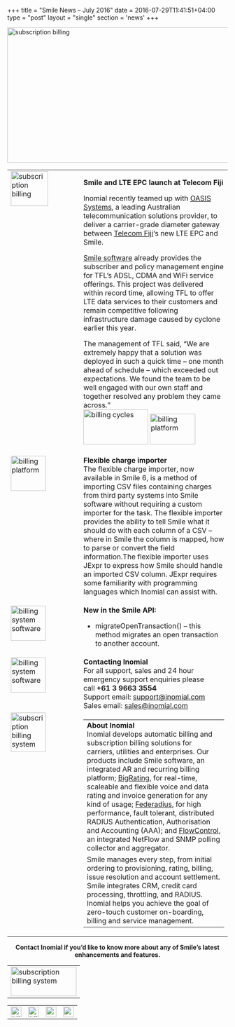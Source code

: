 +++
title = "Smile News – July 2016"
date = 2016-07-29T11:41:51+04:00
type = "post"
layout = "single"
section = 'news'
+++

<p><img class="alignnone" src="https://gallery.mailchimp.com/59da774bd029eb6c22f2fb236/images/2a564402-52b4-4907-b077-477fac7b506e.png" alt="subscription billing" width="800" height="309" align="centre"></p>
<table border="0" width="100%" cellspacing="0" cellpadding="0">
<tbody>
<tr>
<td valign="top" width="150"><img class="alignnone" src="https://gallery.mailchimp.com/59da774bd029eb6c22f2fb236/images/ad404093-b10d-4b78-949e-5d5728d73af3.png" alt="subscription billing" width="85" height="80"></td>
<td align="left" valign="top">
<div style="text-align: left;">
<p><strong>Smile and LTE EPC launch at Telecom Fiji</strong></p>
<p>Inomial recently teamed up with&nbsp;<a href="http://www.oasissystems.com.au/">OASIS Systems</a>, a leading Australian telecommunication solutions provider, to deliver a carrier-grade diameter gateway between&nbsp;<a href="https://www.tfl.com.fj/">Telecom Fiji</a>‘s new LTE EPC and Smile.</p>
<p><a href="/solutions/smile/">Smile software</a>&nbsp;already provides the subscriber and policy management engine for TFL’s ADSL, CDMA and WiFi service offerings. This project was delivered within record time, allowing TFL to offer LTE data services to their customers and remain competitive following infrastructure damage caused by cyclone earlier this year.</p>
<p>The management of TFL said, “We are extremely happy that a solution was deployed in such a quick time – one month ahead of schedule – which exceeded out expectations. We found the team to be well engaged with our own staff and together resolved any problem they came across.”<br>
<a href="https://www.tfl.com.fj/" target="_blank"><img class="alignnone" src="https://gallery.mailchimp.com/59da774bd029eb6c22f2fb236/images/bedc92ec-98b9-47f4-a5f2-354600cb4926.jpg" alt="billing cycles" width="148" height="80" align="none"></a>&nbsp;<a href="http://www.oasissystems.com.au/" target="_blank"><img class="alignright" src="https://gallery.mailchimp.com/59da774bd029eb6c22f2fb236/images/9aa1f1ca-d5a3-4625-9990-2393489b2ca9.png" alt="billing platform" width="104" height="70" align="none"></a></p>
</div>
</td>
</tr>
<tr>
<td valign="top" width="150"><img class="alignnone" src="https://gallery.mailchimp.com/59da774bd029eb6c22f2fb236/images/3e6e657c-451a-4382-8562-086d7b908493.png" alt="billing platform" width="80" height="80"></td>
<td align="left" valign="top"><strong>Flexible charge importer</strong><br>
The flexible charge importer, now available in Smile 6, is a method of importing CSV files containing charges from third party systems into Smile software without requiring a custom importer for the task. The flexible importer provides the ability to tell Smile what it should do with each column of a CSV – where in Smile the column is mapped, how to parse or convert the field information.The flexible importer uses JExpr to express how Smile should handle an imported CSV column. JExpr requires some familiarity with programming languages which Inomial can assist with.<p></p>
<div style="text-align: right;"></div>
</td>
</tr>
<tr>
<td valign="top" width="150"><img class="alignnone" src="https://gallery.mailchimp.com/59da774bd029eb6c22f2fb236/images/f04ebdce-6821-42b1-a6e9-12b035c43a9e.png" alt="billing system software" width="80" height="80"></td>
<td align="left" valign="top"><strong>New in the Smile API:</strong><p></p>
<ul>
<li>migrateOpenTransaction() – this method migrates an open transaction to another account.</li>
</ul>
</td>
</tr>
<tr>
<td valign="top" width="150"><img class="alignnone" src="https://gallery.mailchimp.com/59da774bd029eb6c22f2fb236/images/2e020948-ce4a-4b46-8dd6-916713e0515a.png" alt="billing system software" width="80" height="80"></td>
<td align="left" valign="top"><strong>Contacting Inomial</strong><br>
For all support, sales and 24 hour emergency support enquiries please call&nbsp;<strong>+61 3 9663 3554</strong><br>
Support email:&nbsp;<a href="mailto:support@inomial.com">support@inomial.com</a><br>
Sales email:&nbsp;<a href="mailto:sales@inomial.com">sales@inomial.com</a></td>
</tr>
<tr>
<td valign="top" width="150"><img class="mcnImage alignnone" src="https://gallery.mailchimp.com/59da774bd029eb6c22f2fb236/images/41039580-ee3b-4cdb-bd7a-230e3816472d.png" alt="subscription billing system" width="80" height="90"></td>
<td align="left" valign="top">
<table>
<tbody>
<tr>
<td align="left" valign="top"><strong>About Inomial</strong><br>
Inomial develops automatic billing&nbsp;and subscription billing solutions for carriers, utilities and enterprises. Our products include Smile software, an integrated AR and recurring billing platform; <a href="/solutions/bigrating/">BigRating</a>, for real-time, scaleable and flexible voice and data rating and invoice generation for any kind of usage;&nbsp;<a href="/solutions/federadius/">Federadius</a>, for high performance, fault tolerant, distributed RADIUS Authentication, Authorisation and Accounting (AAA);&nbsp;and&nbsp;<a href="/solutions/flowcontrol/">FlowControl</a>, an integrated NetFlow and SNMP polling collector and aggregator.</td>
</tr>
<tr>
<td align="left" valign="top">Smile manages every step, from initial ordering to provisioning, rating, billing, issue resolution and account settlement. Smile integrates CRM, credit card processing, throttling, and RADIUS. Inomial helps you achieve the goal of zero-touch customer on-boarding, billing and service management.</td>
</tr>
</tbody>
</table>
</td>
</tr>
</tbody>
</table>
<div style="text-align: center;"><strong>Contact Inomial if you’d like to know more about any of Smile’s latest enhancements and features.</strong></div>
<table class="mcnImageBlock" border="0" width="100%" cellspacing="0" cellpadding="0">
<tbody>
<tr>
<td class="mcnImageContent" valign="top"><img class="mcnImage aligncenter" src="http://gallery.mailchimp.com/59da774bd029eb6c22f2fb236/images/fdcfdc0e-c7aa-4df0-9a08-28f40d23371a.png" alt="subscription billing system" width="150" height="67" align="center"></td>
</tr>
</tbody>
</table>
<table id="templateColumns" border="0" width="100%" cellspacing="0" cellpadding="0">
<tbody>
<tr>
<td class="mcnFollowIconContent" align="center" valign="middle" width="24"><a href="/" target="_blank"><img class="alignnone" src="http://cdn-images.mailchimp.com/icons/social-block-v2/gray-link-48.png" alt="billing platform" width="24" height="24"></a></td>
<td class="mcnFollowIconContent" align="center" valign="middle" width="24"><a href="http://www.facebook.com/inomial" target="_blank"><img class="alignnone" src="http://cdn-images.mailchimp.com/icons/social-block-v2/gray-facebook-48.png" alt="billing platform" width="24" height="24"></a></td>
<td class="mcnFollowIconContent" align="center" valign="middle" width="24"><a href="http://www.twitter.com/inomial" target="_blank"><img class="alignnone" src="http://cdn-images.mailchimp.com/icons/social-block-v2/gray-twitter-48.png" alt="customer billing system" width="24" height="24"></a></td>
<td class="mcnFollowIconContent" align="center" valign="middle" width="24"><a href="http://www.linkedin.com/company/inomial-pty-ltd" target="_blank"><img class="alignnone" src="http://cdn-images.mailchimp.com/icons/social-block-v2/gray-linkedin-48.png" alt="customer billing system" width="24" height="24"></a></td>
</tr>
</tbody>
</table>